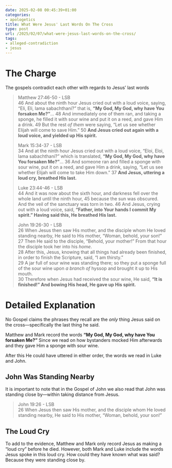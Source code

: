 ```yaml
---
date: 2025-02-08 00:45:39+01:00
categories:
- apologetics
title: What Were Jesus' Last Words On The Cross
type: post
url: /2025/02/07/what-were-jesus-last-words-on-the-cross/
tags:
- alleged-contradiction
- jesus
---
```



# The Charge




The gospels contradict each other with regards to Jesus’ last words





> Matthew 27:46\-50 \- LSB  
> 46 And about the ninth hour Jesus cried out with a loud voice, saying, “Eli, Eli, lama sabachthani?” that is, **“My God, My God, why have You forsaken Me?”**… 48 And immediately one of them ran, and taking a sponge, he filled it with sour wine and put it on a reed, and gave Him a drink. 49 But the rest *of them* were saying, “Let us see whether Elijah will come to save Him.” 50 **And Jesus cried out again with a loud voice, and yielded up His spirit.**
> 
> 
> 
> 
> Mark 15:34\-37 \- LSB  
> 34 And at the ninth hour Jesus cried out with a loud voice, “Eloi, Eloi, lama sabachthani?” which is translated, **“My God, My God, why have You forsaken Me?”**… 36 And someone ran and filled a sponge with sour wine, put it on a reed, and gave Him a drink, saying, “Let us see whether Elijah will come to take Him down.” 37 **And Jesus, uttering a loud cry, breathed His last.**
> 
> 
> 
> 
> Luke 23:44\-46 \- LSB  
> 44 And it was now about the sixth hour, and darkness fell over the whole land until the ninth hour, 45 because the sun was obscured. And the veil of the sanctuary was torn in two. 46 And Jesus, crying out with a loud voice, said, **“Father, into Your hands I commit My spirit.” Having said this, He breathed His last.**
> 
> 
> 
> 
> John 19:26\-30 \- LSB  
> 26 When Jesus then saw His mother, and the disciple whom He loved standing nearby, He said to His mother, “Woman, behold, your son!”  
> 27 Then He said to the disciple, “Behold, your mother!” From that hour the disciple took her into his *home*.  
> 28 After this, Jesus, knowing that all things had already been finished, in order to finish the Scripture, said, “I am thirsty.”  
> 29 A jar full of sour wine was standing there; so they put a sponge full of the sour wine upon *a branch of* hyssop and brought it up to His mouth.  
> 30 Therefore when Jesus had received the sour wine, He said, **“It is finished!” And bowing His head, He gave up His spirit.**




# Detailed Explanation




No Gospel claims the phrases they recall are the *only* thing Jesus said on the cross—specifically the last thing he said.




Matthew and Mark record the words **“My God, My God, why have You forsaken Me?”** Since we read on how bystanders mocked Him afterwards and they gave Him a sponge with sour wine.




After this He could have uttered in either order, the words we read in Luke and John.




## John Was Standing Nearby




It is important to note that in the Gospel of John we also read that John was standing close by—within taking distance from Jesus.





> John 19:26 \- LSB  
> 26 When Jesus then saw His mother, and the disciple whom He loved standing nearby, He said to His mother, “Woman, behold, your son!”




## The Loud Cry




To add to the evidence, Matthew and Mark only record Jesus as making a “loud cry” before he died. However, both Mark and Luke include the words Jesus spoke in this loud cry. How could they have known what was said? Because they were standing close by.


